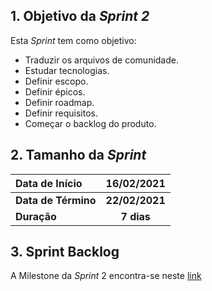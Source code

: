 ## 1. Objetivo da _Sprint 2_

<p align="justify">Esta <i>Sprint</i> tem como objetivo:</p>

- Traduzir os arquivos de comunidade.
- Estudar tecnologias.
- Definir escopo.
- Definir épicos.
- Definir roadmap.
- Definir requisitos.
- Começar o backlog do produto.

## 2. Tamanho da _Sprint_

| Data de Início | 16/02/2021 |
|:--|:--:|
| **Data de Término** | **22/02/2021** |
| **Duração** | **7 dias** |


## 3. Sprint Backlog

A Milestone da _Sprint_ 2 encontra-se neste [link](https://github.com/fga-eps-mds/MDS-2020-2-G5/milestone/3)